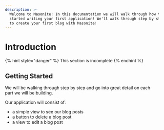 ```yaml
---
description: >-
  Welcome to Masonite! In this documentation we will walk through how to get
  started writing your first application! We'll walk through step by step on how
  to create your first blog with Masonite!
---
```


# Introduction

{% hint style="danger" %}
This section is incomplete
{% endhint %}

## Getting Started

We will be walking through step by step and go into great detail on each part we will be building.

Our application will consist of:

* a simple view to see our blog posts 
* a button to delete a blog post
* a view to edit a blog post


